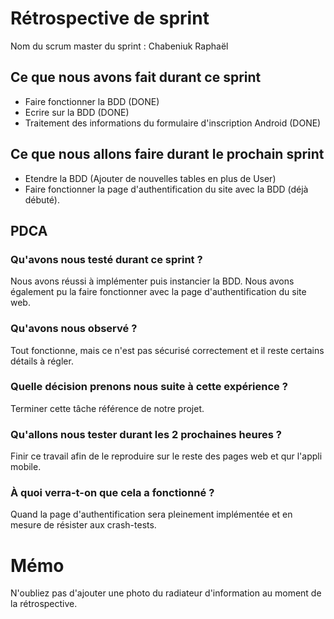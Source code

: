 # Rétrospective de sprint

Nom du scrum master du sprint : Chabeniuk Raphaël

## Ce que nous avons fait durant ce sprint

- Faire fonctionner la BDD (DONE)
- Ecrire sur la BDD (DONE)
- Traitement des informations du formulaire d'inscription Android (DONE)

## Ce que nous allons faire durant le prochain sprint

- Etendre la BDD (Ajouter de nouvelles tables en plus de User)
- Faire fonctionner la page d'authentification du site avec la BDD (déjà débuté).

## PDCA 
### Qu'avons nous testé durant ce sprint ? 
Nous avons réussi à implémenter puis instancier la BDD.
Nous avons également pu la faire fonctionner avec la page d'authentification du site web.

### Qu'avons nous observé ? 
Tout fonctionne, mais ce n'est pas sécurisé correctement et il reste certains détails à régler.

### Quelle décision prenons nous suite à cette expérience ? 
Terminer cette tâche référence de notre projet.

### Qu'allons nous tester durant les 2 prochaines heures ? 
Finir ce travail afin de le reproduire sur le reste des pages web et qur l'appli mobile.

### À quoi verra-t-on que cela a fonctionné ?
Quand la page d'authentification sera pleinement implémentée et en mesure de résister aux crash-tests.

# Mémo
N'oubliez pas d'ajouter une photo du radiateur d'information au moment de la rétrospective.
